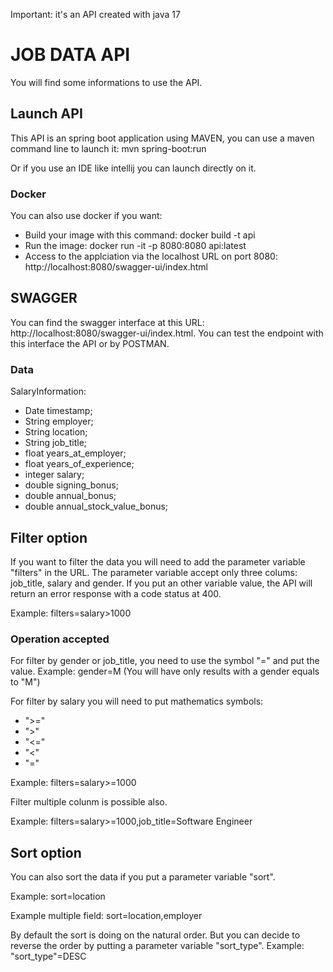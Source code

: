 Important: it's an API created with java 17

# JOB DATA API

You will find some informations to use the API.

## Launch API  

This API is an spring boot application using MAVEN, you can use a maven command line to launch it:
mvn spring-boot:run

Or if you use an IDE like intellij you can launch directly on it.

### Docker

You can also use docker if you want:
- Build your image with this command: docker build -t api
- Run the image: docker run -it -p 8080:8080 api:latest
- Access to the applciation via the localhost URL on port 8080: http://localhost:8080/swagger-ui/index.html

## SWAGGER

You can find the swagger interface at this URL: http://localhost:8080/swagger-ui/index.html.
You can test the endpoint with this interface the API or by POSTMAN.

### Data

SalaryInformation:

- Date timestamp;
- String employer;
- String location;
- String job_title;
- float years_at_employer;
- float years_of_experience;
- integer salary;
- double signing_bonus;
- double annual_bonus;
- double annual_stock_value_bonus;

## Filter option

If you want to filter the data you will need to add the parameter variable "filters" in the URL.
The parameter variable accept only three colums: job_title, salary and gender. 
If you put an other variable value, the API will return an error response with a code status at 400.

Example: filters=salary>1000

### Operation accepted
For filter by gender or job_title, you need to use the symbol "=" and put the value.
Example: gender=M (You will have only results with a gender equals to "M")

For filter by salary you will need to put mathematics symbols: 
- ">="
- ">"
- "<="
- "<"
- "="

Example: filters=salary>=1000

Filter multiple colunm is possible also.

Example: filters=salary>=1000,job_title=Software Engineer

## Sort option

You can also sort the data if you put a parameter variable "sort".

Example: sort=location

Example multiple field: sort=location,employer

By default the sort is doing on the natural order. But you can decide to reverse the order by putting a parameter variable "sort_type".
Example: "sort_type"=DESC
